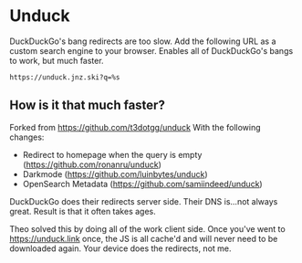 # Unduck

DuckDuckGo's bang redirects are too slow. Add the following URL as a custom search engine to your browser. Enables all of DuckDuckGo's bangs to work, but much faster.

```
https://unduck.jnz.ski?q=%s
```

## How is it that much faster?

Forked from https://github.com/t3dotgg/unduck
With the following changes:
- Redirect to homepage when the query is empty (https://github.com/ronanru/unduck)
- Darkmode (https://github.com/luinbytes/unduck)
- OpenSearch Metadata (https://github.com/samiindeed/unduck)

DuckDuckGo does their redirects server side. Their DNS is...not always great. Result is that it often takes ages.

Theo solved this by doing all of the work client side. Once you've went to https://unduck.link once, the JS is all cache'd and will never need to be downloaded again. Your device does the redirects, not me.
